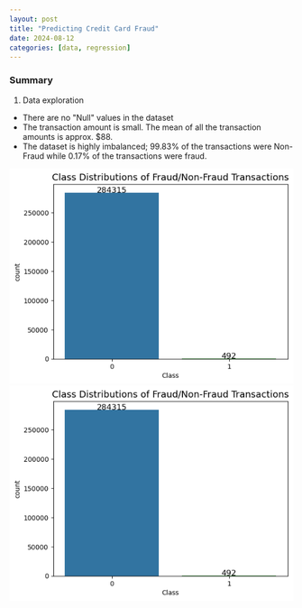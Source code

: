 ```yaml
---
layout: post
title: "Predicting Credit Card Fraud"
date: 2024-08-12
categories: [data, regression]
---
```


### Summary
1. Data exploration


- There are no "Null" values in the dataset
- The transaction amount is small. The mean of all the transaction amounts is approx. $88.
- The dataset is highly imbalanced; 99.83% of the transactions were Non-Fraud while 0.17% of the transactions were fraud.
  
![Class Distribution](assets/images/class_dist.png) 
![Class Distribution](../assets/images/class_dist.png)

